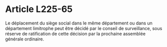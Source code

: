 # Article L225-65

Le déplacement du siège social dans le même département ou dans un département limitrophe peut être décidé par le conseil de surveillance, sous réserve de ratification de cette décision par la prochaine assemblée générale ordinaire.
